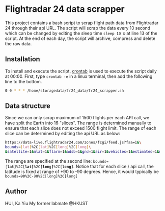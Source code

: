 # Flightradar 24 data scrapper

This project contains a bash script to scrap flight path data from Flightradar 24 through their api URL. The script will scrap the data every 10 second which can be changed by editing the sleep time `sleep 10 &` at line 13 of the script. At the end of each day, the script will archive, compress and delete the raw data.

## Installation

To install and execute the script, [crontab](https://crontab.guru/) is used to execute the script daily at 00:00. First, type `crontab -e` in a linux terminal, then add the following line to the bottom.

```bash
0 0 * * * /home/storagedata/fr24_data/fr24_scrapper.sh
```

## Data structure

Since we can only scrap maximum of 1500 flights per each API call, we have split the Earth into 16 "slices". The range is determined manually to ensure that each slice does not exceed 1500 flight limit. The range of each slice can be determined by editing the api URL as below:

```bash
https://data-live.flightradar24.com/zones/fcgi/feed.js?faa=1&\
bounds=[lat]%2C[lat]%2C[long]%2C[long]\
&satellite=1&mlat=1&flarm=1&adsb=1&gnd=1&air=1&vehicles=1&estimated=1&maxage=14400&gliders=1
```

The range are specified at the second line: `bounds=`**`[lat]`**`%2C`**`[lat]`**`%2C`**`[long]`**`%2C`**`[long]`**.  Notice that for each slice / api call, the latitude is fixed at range of +90 to -90 degrees. Hence, it would typically be `bounds=90%2C-90%2C[long]%2C[long]`

## Author
HUI, Ka Yiu
My former labmate @HKUST
